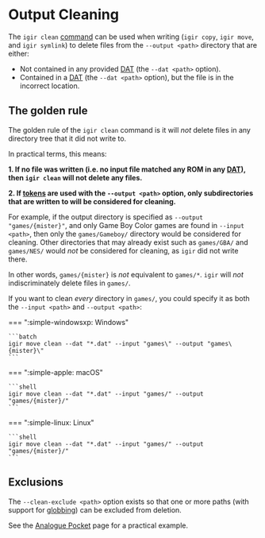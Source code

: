# Output Cleaning

The `igir clean` [command](../commands.md) can be used when writing (`igir copy`, `igir move`, and `igir symlink`) to delete files from the `--output <path>` directory that are either:

- Not contained in any provided [DAT](../dats/overview.md) (the `--dat <path>` option).
- Contained in a [DAT](../dats/overview.md) (the `--dat <path>` option), but the file is in the incorrect location.

## The golden rule

The golden rule of the `igir clean` command is it will _not_ delete files in any directory tree that it did not write to.

In practical terms, this means:

**1. If no file was written (i.e. no input file matched any ROM in any [DAT](../dats/overview.md)), then `igir clean` will not delete any files.**

**2. If [tokens](tokens.md) are used with the `--output <path>` option, only subdirectories that are written to will be considered for cleaning.**

For example, if the output directory is specified as `--output "games/{mister}"`, and only Game Boy Color games are found in `--input <path>`, then only the `games/Gameboy/` directory would be considered for cleaning. Other directories that may already exist such as `games/GBA/` and `games/NES/` would _not_ be considered for cleaning, as `igir` did not write there.

In other words, `games/{mister}` is _not_ equivalent to `games/*`. `igir` will _not_ indiscriminately delete files in `games/`.

If you want to clean _every_ directory in `games/`, you could specify it as both the `--input <path>` and `--output <path>`:

=== ":simple-windowsxp: Windows"

    ```batch
    igir move clean --dat "*.dat" --input "games\" --output "games\{mister}\"
    ```

=== ":simple-apple: macOS"

    ```shell
    igir move clean --dat "*.dat" --input "games/" --output "games/{mister}/"
    ```

=== ":simple-linux: Linux"

    ```shell
    igir move clean --dat "*.dat" --input "games/" --output "games/{mister}/"
    ```

## Exclusions

The `--clean-exclude <path>` option exists so that one or more paths (with support for [globbing](../input/file-scanning.md)) can be excluded from deletion.

See the [Analogue Pocket](../usage/hardware/analogue-pocket.md) page for a practical example.
